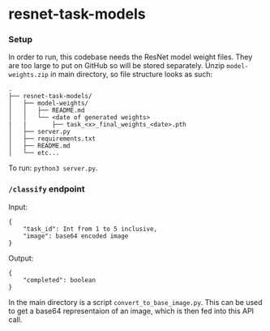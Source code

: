 # resnet-task-models


### Setup
In order to run, this codebase needs the ResNet model weight files. They are too large to put on GitHub so will be stored separately. Unzip `model-weights.zip` in main directory, so file structure looks as such:

```
.
├── resnet-task-models/
│   ├── model-weights/
│   │   ├── README.md
│   │   └── <date of generated weights>
|   |       ├── task_<x>_final_weights_<date>.pth
│   ├── server.py
│   ├── requirements.txt
│   ├── README.md
│   └── etc...

```

To run: `python3 server.py`.


### `/classify` endpoint
Input: 
```
{
    "task_id": Int from 1 to 5 inclusive,
    "image": base64 encoded image
}
```

Output:
```
{
    "completed": boolean
}
```


In the main directory is a script `convert_to_base_image.py`. This can be used to get a base64 representaion of an image, which is then fed into this API call.  